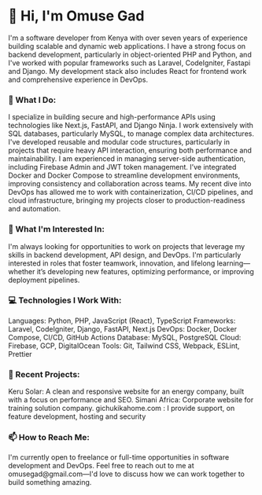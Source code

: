 <h1>👋 Hi, I'm Omuse Gad </h1>
I'm a software developer from Kenya with over seven years of experience building scalable and dynamic web applications. I have a strong focus on backend development, particularly in object-oriented PHP and Python, and I've worked with popular frameworks such as Laravel, CodeIgniter, Fastapi and Django. My development stack also includes React for frontend work and comprehensive experience in DevOps.

<h3>🌱 What I Do: </h3>
I specialize in building secure and high-performance APIs using technologies like Next.js, FastAPI, and Django Ninja.
I work extensively with SQL databases, particularly MySQL, to manage complex data architectures.
I've developed reusable and modular code structures, particularly in projects that require heavy API interaction, ensuring both performance and maintainability.
I am experienced in managing server-side authentication, including Firebase Admin and JWT token management.
I’ve integrated Docker and Docker Compose to streamline development environments, improving consistency and collaboration across teams.
My recent dive into DevOps has allowed me to work with containerization, CI/CD pipelines, and cloud infrastructure, bringing my projects closer to production-readiness and automation.

<h3>👀 What I'm Interested In: </h3>
I'm always looking for opportunities to work on projects that leverage my skills in backend development, API design, and DevOps. I'm particularly interested in roles that foster teamwork, innovation, and lifelong learning—whether it’s developing new features, optimizing performance, or improving deployment pipelines.

<h3>💻 Technologies I Work With: </h3>
Languages: Python, PHP, JavaScript (React), TypeScript
Frameworks: Laravel, CodeIgniter, Django, FastAPI, Next.js
DevOps: Docker, Docker Compose, CI/CD, GitHub Actions
Database: MySQL, PostgreSQL
Cloud: Firebase, GCP, DigitalOcean
Tools: Git, Tailwind CSS, Webpack, ESLint, Prettier

<h3>💼 Recent Projects:</h3>
Keru Solar: A clean and responsive website for an energy company, built with a focus on performance and SEO.
Simani Africa: Corporate website for training solution company.
gichukikahome.com : I provide support, on feature development, hosting  and security
<h3>📫 How to Reach Me:</h3>
I'm currently open to freelance or full-time opportunities in software development and DevOps. Feel free to reach out to me at omusegad@gmail.com—I'd love to discuss how we can work together to build something amazing.
